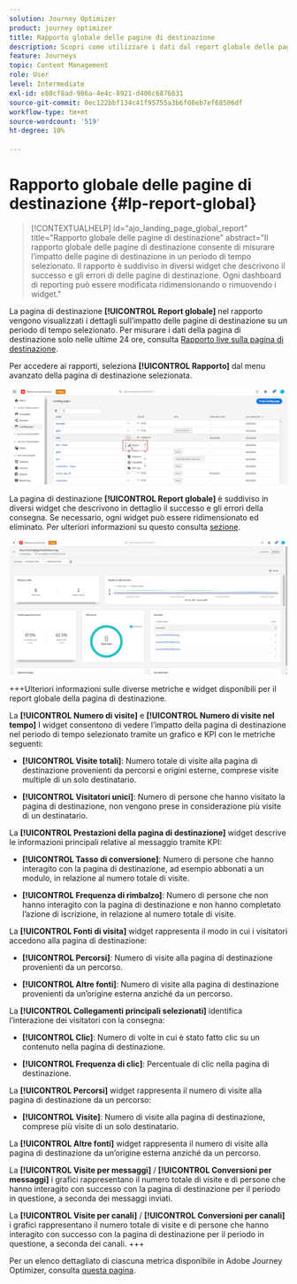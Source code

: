 ```yaml
---
solution: Journey Optimizer
product: journey optimizer
title: Rapporto globale delle pagine di destinazione
description: Scopri come utilizzare i dati dal report globale delle pagine di destinazione
feature: Journeys
topic: Content Management
role: User
level: Intermediate
exl-id: e88cf8ad-986a-4e4c-8921-d406c6876031
source-git-commit: 0ec122bbf134c41f95755a3b6f08eb7ef68506df
workflow-type: tm+mt
source-wordcount: '519'
ht-degree: 10%

---
```


# Rapporto globale delle pagine di destinazione {#lp-report-global}

>[!CONTEXTUALHELP]
>id="ajo_landing_page_global_report"
>title="Rapporto globale delle pagine di destinazione"
>abstract="Il rapporto globale delle pagine di destinazione consente di misurare l’impatto delle pagine di destinazione in un periodo di tempo selezionato. Il rapporto è suddiviso in diversi widget che descrivono il successo e gli errori di delle pagine di destinazione. Ogni dashboard di reporting può essere modificata ridimensionando o rimuovendo i widget."

La pagina di destinazione **[!UICONTROL Report globale]** nel rapporto vengono visualizzati i dettagli sull’impatto delle pagine di destinazione su un periodo di tempo selezionato. Per misurare i dati della pagina di destinazione solo nelle ultime 24 ore, consulta [Rapporto live sulla pagina di destinazione](lp-report-live.md).

Per accedere ai rapporti, seleziona **[!UICONTROL Rapporto]** dal menu avanzato della pagina di destinazione selezionata.

![](assets/landing_page_report.png)

La pagina di destinazione **[!UICONTROL Report globale]** è suddiviso in diversi widget che descrivono in dettaglio il successo e gli errori della consegna. Se necessario, ogni widget può essere ridimensionato ed eliminato. Per ulteriori informazioni su questo consulta [sezione](global-report.md).

![](assets/landing_page_global.png)

+++Ulteriori informazioni sulle diverse metriche e widget disponibili per il report globale della pagina di destinazione.

La **[!UICONTROL Numero di visite]** e **[!UICONTROL Numero di visite nel tempo]** I widget consentono di vedere l’impatto della pagina di destinazione nel periodo di tempo selezionato tramite un grafico e KPI con le metriche seguenti:

* **[!UICONTROL Visite totali]**: Numero totale di visite alla pagina di destinazione provenienti da percorsi e origini esterne, comprese visite multiple di un solo destinatario.

* **[!UICONTROL Visitatori unici]**: Numero di persone che hanno visitato la pagina di destinazione, non vengono prese in considerazione più visite di un destinatario.

La **[!UICONTROL Prestazioni della pagina di destinazione]** widget descrive le informazioni principali relative al messaggio tramite KPI:

* **[!UICONTROL Tasso di conversione]**: Numero di persone che hanno interagito con la pagina di destinazione, ad esempio abbonati a un modulo, in relazione al numero totale di visite.

* **[!UICONTROL Frequenza di rimbalzo]**: Numero di persone che non hanno interagito con la pagina di destinazione e non hanno completato l’azione di iscrizione, in relazione al numero totale di visite.

La **[!UICONTROL Fonti di visita]** widget rappresenta il modo in cui i visitatori accedono alla pagina di destinazione:

* **[!UICONTROL Percorsi]**: Numero di visite alla pagina di destinazione provenienti da un percorso.

* **[!UICONTROL Altre fonti]**: Numero di visite alla pagina di destinazione provenienti da un’origine esterna anziché da un percorso.

La **[!UICONTROL Collegamenti principali selezionati]** identifica l’interazione dei visitatori con la consegna:

* **[!UICONTROL Clic]**: Numero di volte in cui è stato fatto clic su un contenuto nella pagina di destinazione.

* **[!UICONTROL Frequenza di clic]**: Percentuale di clic nella pagina di destinazione.

La **[!UICONTROL Percorsi]** widget rappresenta il numero di visite alla pagina di destinazione da un percorso:

* **[!UICONTROL Visite]**: Numero di visite alla pagina di destinazione, comprese più visite di un solo destinatario.

La **[!UICONTROL Altre fonti]** widget rappresenta il numero di visite alla pagina di destinazione da un’origine esterna anziché da un percorso.

La **[!UICONTROL Visite per messaggi]** / **[!UICONTROL Conversioni per messaggi]** i grafici rappresentano il numero totale di visite e di persone che hanno interagito con successo con la pagina di destinazione per il periodo in questione, a seconda dei messaggi inviati.

La **[!UICONTROL Visite per canali]** / **[!UICONTROL Conversioni per canali]** i grafici rappresentano il numero totale di visite e di persone che hanno interagito con successo con la pagina di destinazione per il periodo in questione, a seconda dei canali.
+++

Per un elenco dettagliato di ciascuna metrica disponibile in Adobe Journey Optimizer, consulta [questa pagina](global-report.md#list-of-components-global).
